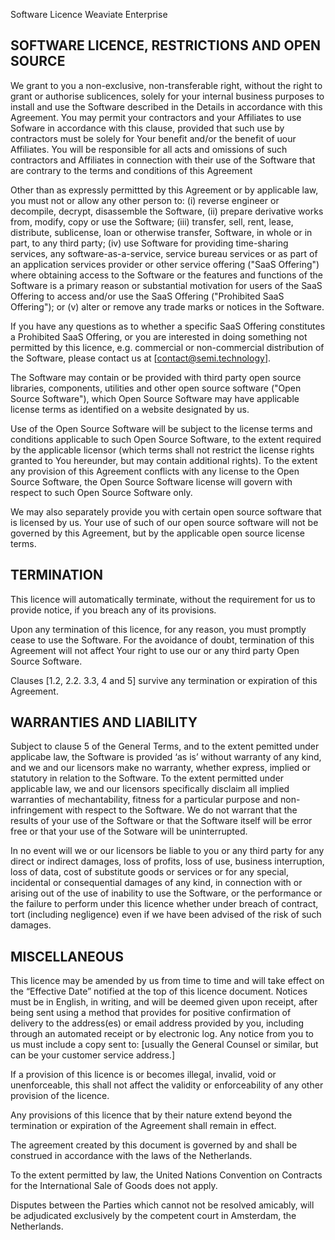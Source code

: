 Software Licence Weaviate Enterprise

## SOFTWARE LICENCE, RESTRICTIONS AND OPEN SOURCE

We grant to you a non-exclusive, non-transferable right, without the right to grant or authorise sublicences, solely for your internal business purposes to install and use the Software described in the Details in accordance with this Agreement. You may permit your contractors and your Affiliates to use Sofware in accordance with this clause, provided that such use by contractors must be solely for Your benefit and/or the benefit of uour Affiliates. You will be responsible for all acts and omissions of such contractors and  Affiliates in connection with their use of the Software that are contrary to the terms and conditions of this Agreement

Other than as expressly permittted by this Agreement or by applicable law, you must not or allow any other person to: (i) reverse engineer or decompile, decrypt, disassemble the Software, (ii)  prepare derivative works from, modify, copy or use the Software; (iii) transfer, sell, rent, lease, distribute, sublicense, loan or otherwise transfer, Software, in whole or in part, to any third party; (iv) use Software for providing time-sharing services, any software-as-a-service, service bureau services or as part of an application services provider or other service offering ("SaaS Offering") where obtaining access to the Software or the features and functions of the Software is a primary reason or substantial motivation for users of the SaaS Offering to access and/or use the SaaS Offering ("Prohibited SaaS Offering"); or (v) alter or remove any trade marks or notices in the Software.

If you have any questions as to whether a specific SaaS Offering constitutes a Prohibited SaaS Offering, or you are interested in doing something not permitted by this licence, e.g. commercial or non-commercial distribution of the Software, please contact us at [contact@semi.technology].

The Software may contain or be provided with third party open source libraries, components, utilities and other open source software ("Open Source Software"), which Open Source Software may have applicable license terms as identified on a website designated by us. 

Use of the Open Source Software will be subject to the license terms and conditions applicable to such Open Source Software, to the extent required by the applicable licensor (which terms shall not restrict the license rights granted   to You hereunder, but may contain additional rights). To the extent any provision of this Agreement conflicts with any license to the Open Source Software, the Open Source Software license will govern with respect to such Open Source Software only.

We may also separately provide you with certain open source software that is licensed by us. Your use of such of our open source software will not be governed by this Agreement, but by the applicable open source license terms.

## TERMINATION

This licence will automatically terminate, without the requirement for us to provide notice, if you breach any of its provisions.

Upon any termination of this licence, for any reason, you must promptly cease to use the Software. For the avoidance of doubt, termination of this Agreement will not affect Your right to use our or any third party Open Source Software.

Clauses [1.2, 2.2. 3.3, 4 and 5] survive any termination or expiration of this Agreement.

## WARRANTIES AND LIABILITY

Subject to clause 5 of the General Terms, and to the extent pemitted under applicabe law, the Software is provided ‘as is’ without warranty of any kind, and we and our licensors make no warranty, whether express, implied or statutory in relation to the Software. To the extent permitted under applicable law, we and our licensors specifically disclaim all implied warranties of mechantability, fitness for a particular purpose and non-infringement with respect to the Software. We do not warrant that the results of your use of the Software or that the Software itself will be error free or that your use of the Sotware will be uninterrupted.

In no event will we or our licensors be liable to you or any third party for any direct or indirect damages, loss of profits, loss of use, business interruption, loss of data, cost of substitute goods or services or for any special, incidental or consequential damages of any kind, in connection with or arising out of the use of inability to use the Software, or the performance or the failure to perform under this licence whether under breach of contract, tort (including negligence) even if we have been advised of the risk of such damages.

## MISCELLANEOUS

This licence may be amended by us from time to time and will take effect on the “Effective Date” notified at the top of this licence document.
Notices must be in English, in writing, and will be deemed given upon receipt, after being sent using a method that provides for positive confirmation of delivery to the address(es) or email address provided by you, including through an automated receipt or by electronic log. Any notice from you to us must include a copy sent to: [usually the General Counsel or similar, but can be your customer service address.] 

If a provision of this licence is or becomes illegal, invalid, void or unenforceable, this shall not affect the validity or enforceability of any other provision of the licence. 

Any provisions of this licence that by their nature extend beyond the termination or expiration of the Agreement shall remain in effect.

The agreement created by this document is governed by and shall be construed in accordance with the laws of the Netherlands. 

To the extent permitted by law, the United Nations Convention on Contracts for the International Sale of Goods does not apply.

Disputes between the Parties which cannot not be resolved amicably, will be adjudicated exclusively by the competent court in Amsterdam, the Netherlands.
